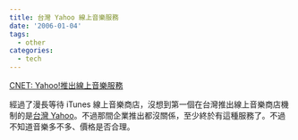 ```yaml
---
title: 台灣 Yahoo 線上音樂服務
date: '2006-01-04'
tags:
  - other
categories:
  - tech
---
```

[CNET: Yahoo!推出線上音樂服務](http://taiwan.cnet.com/news/ce/0,2000062982,20103595,00.htm)  
  
經過了漫長等待 iTunes 線上音樂商店，沒想到第一個在台灣推出線上音樂商店機制的是[台灣 Yahoo](http://tw.yahoo.com)。不過那間企業推出都沒關係，至少終於有這種服務了。不過不知道音樂多不多、價格是否合理。